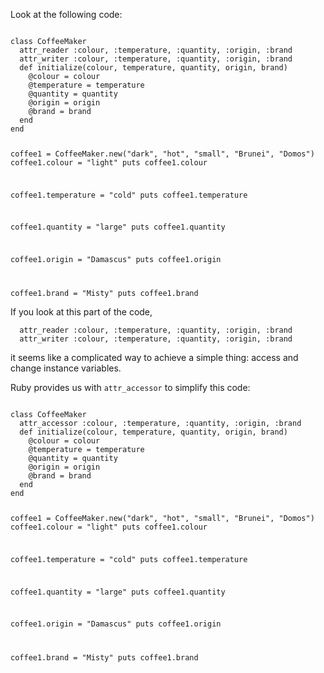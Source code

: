 Look at the following code:

<codeblock language="ruby" type="lesson">
<code>
class CoffeeMaker
  attr_reader :colour, :temperature, :quantity, :origin, :brand
  attr_writer :colour, :temperature, :quantity, :origin, :brand
  def initialize(colour, temperature, quantity, origin, brand)
    @colour = colour
    @temperature = temperature
    @quantity = quantity
    @origin = origin
    @brand = brand
  end
end

coffee1 = CoffeeMaker.new("dark", "hot", "small", "Brunei", "Domos")
coffee1.colour = "light"
puts coffee1.colour

coffee1.temperature = "cold"
puts coffee1.temperature

coffee1.quantity = "large"
puts coffee1.quantity

coffee1.origin = "Damascus"
puts coffee1.origin

coffee1.brand = "Misty"
puts coffee1.brand
</code>
</codeblock>

If you look at this part of the code,

```
  attr_reader :colour, :temperature, :quantity, :origin, :brand
  attr_writer :colour, :temperature, :quantity, :origin, :brand
```

it seems like a complicated way to
achieve a simple thing: access and
change instance variables.

Ruby provides us with `attr_accessor` to
simplify this code:

<codeblock language="ruby" type="lesson">
<code>
class CoffeeMaker
  attr_accessor :colour, :temperature, :quantity, :origin, :brand
  def initialize(colour, temperature, quantity, origin, brand)
    @colour = colour
    @temperature = temperature
    @quantity = quantity
    @origin = origin
    @brand = brand
  end
end

coffee1 = CoffeeMaker.new("dark", "hot", "small", "Brunei", "Domos")
coffee1.colour = "light"
puts coffee1.colour

coffee1.temperature = "cold"
puts coffee1.temperature

coffee1.quantity = "large"
puts coffee1.quantity

coffee1.origin = "Damascus"
puts coffee1.origin

coffee1.brand = "Misty"
puts coffee1.brand
</code>
</codeblock>